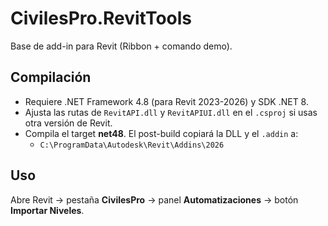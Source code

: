 # CivilesPro.RevitTools

Base de add-in para Revit (Ribbon + comando demo).

## Compilación
- Requiere .NET Framework 4.8 (para Revit 2023-2026) y SDK .NET 8.
- Ajusta las rutas de `RevitAPI.dll` y `RevitAPIUI.dll` en el `.csproj` si usas otra versión de Revit.
- Compila el target **net48**. El post-build copiará la DLL y el `.addin` a:
  - `C:\ProgramData\Autodesk\Revit\Addins\2026`

## Uso
Abre Revit → pestaña **CivilesPro** → panel **Automatizaciones** → botón **Importar Niveles**.
